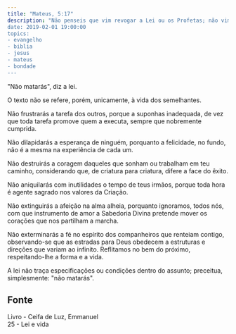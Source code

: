 ```yaml
---
title: "Mateus, 5:17"
description: "Não penseis que vim revogar a Lei ou os Profetas; não vim revogar, vim para cumprir” - Jesus
date: 2019-02-01 19:00:00
topics: 
- evangelho
- biblia
- jesus
- mateus
- bondade
---
```


"Não matarás", diz a lei.

O texto não se refere, porém, unicamente, à vida dos semelhantes.

Não frustrarás a tarefa dos outros, porque a suponhas inadequada, de vez que
toda tarefa promove quem a executa, sempre que nobremente cumprida.

Não dilapidarás a esperança de ninguém, porquanto a felicidade, no fundo, não é
a mesma na experiência de cada um.

Não destruirás a coragem daqueles que sonham ou trabalham em teu caminho,
considerando que, de criatura para criatura, difere a face do êxito.

Não aniquilarás com inutilidades o tempo de teus irmãos, porque toda hora é agente
sagrado nos valores da Criação.

Não extinguirás a afeição na alma alheia, porquanto ignoramos, todos nós, com
que instrumento de amor a Sabedoria Divina pretende mover os corações que nos
partilham a marcha.

Não exterminarás a fé no espírito dos companheiros que renteiam contigo,
observando-se que as estradas para Deus obedecem a estruturas e direções que
variam ao infinito.  Reflitamos no bem do próximo, respeitando-lhe a forma e a
vida.

A lei não traça especificações ou condições dentro do assunto; preceitua,
simplesmente: "não matarás".


## Fonte
Livro - Ceifa de Luz, Emmanuel  
25 - Lei e vida
